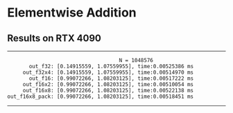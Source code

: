 
# Elementwise Addition

##  Results on RTX 4090 



-------------------------------------------------------------------------------------
                                        N = 1048576
           out_f32: [0.14915559, 1.07559955], time:0.00525386 ms
         out_f32x4: [0.14915559, 1.07559955], time:0.00514970 ms
           out_f16: [0.99072266, 1.08203125], time:0.00517222 ms
         out_f16x2: [0.99072266, 1.08203125], time:0.00510054 ms
         out_f16x8: [0.99072266, 1.08203125], time:0.00522138 ms
    out_f16x8_pack: [0.99072266, 1.08203125], time:0.00518451 ms
-------------------------------------------------------------------------------------
